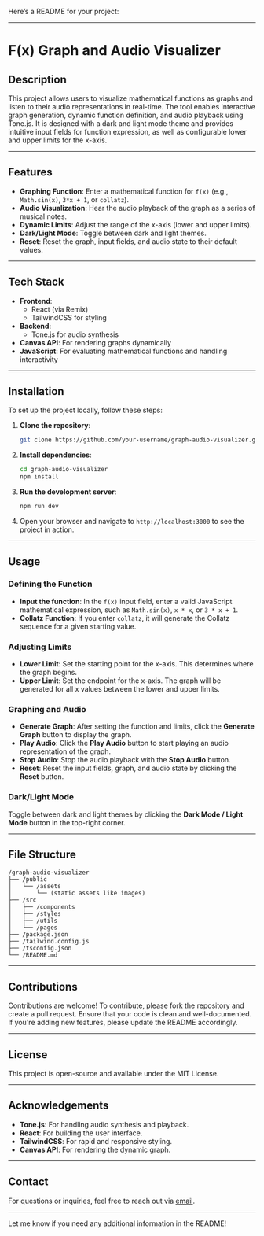 Here’s a README for your project:

---

# F(x) Graph and Audio Visualizer

## Description

This project allows users to visualize mathematical functions as graphs and listen to their audio representations in real-time. The tool enables interactive graph generation, dynamic function definition, and audio playback using Tone.js. It is designed with a dark and light mode theme and provides intuitive input fields for function expression, as well as configurable lower and upper limits for the x-axis.

---

## Features

- **Graphing Function**: Enter a mathematical function for `f(x)` (e.g., `Math.sin(x)`, `3*x + 1`, or `collatz`).
- **Audio Visualization**: Hear the audio playback of the graph as a series of musical notes.
- **Dynamic Limits**: Adjust the range of the x-axis (lower and upper limits).
- **Dark/Light Mode**: Toggle between dark and light themes.
- **Reset**: Reset the graph, input fields, and audio state to their default values.

---

## Tech Stack

- **Frontend**: 
  - React (via Remix)
  - TailwindCSS for styling
- **Backend**: 
  - Tone.js for audio synthesis
- **Canvas API**: For rendering graphs dynamically
- **JavaScript**: For evaluating mathematical functions and handling interactivity

---

## Installation

To set up the project locally, follow these steps:

1. **Clone the repository**:
   ```bash
   git clone https://github.com/your-username/graph-audio-visualizer.git
   ```

2. **Install dependencies**:
   ```bash
   cd graph-audio-visualizer
   npm install
   ```

3. **Run the development server**:
   ```bash
   npm run dev
   ```

4. Open your browser and navigate to `http://localhost:3000` to see the project in action.

---

## Usage

### Defining the Function
- **Input the function**: In the `f(x)` input field, enter a valid JavaScript mathematical expression, such as `Math.sin(x)`, `x * x`, or `3 * x + 1`.
- **Collatz Function**: If you enter `collatz`, it will generate the Collatz sequence for a given starting value.

### Adjusting Limits
- **Lower Limit**: Set the starting point for the x-axis. This determines where the graph begins.
- **Upper Limit**: Set the endpoint for the x-axis. The graph will be generated for all x values between the lower and upper limits.

### Graphing and Audio
- **Generate Graph**: After setting the function and limits, click the **Generate Graph** button to display the graph.
- **Play Audio**: Click the **Play Audio** button to start playing an audio representation of the graph.
- **Stop Audio**: Stop the audio playback with the **Stop Audio** button.
- **Reset**: Reset the input fields, graph, and audio state by clicking the **Reset** button.

### Dark/Light Mode
Toggle between dark and light themes by clicking the **Dark Mode / Light Mode** button in the top-right corner.

---

## File Structure

```
/graph-audio-visualizer
├── /public
│   └── /assets
│       └── (static assets like images)
├── /src
│   ├── /components
│   ├── /styles
│   ├── /utils
│   └── /pages
├── /package.json
├── /tailwind.config.js
├── /tsconfig.json
└── /README.md
```

---

## Contributions

Contributions are welcome! To contribute, please fork the repository and create a pull request. Ensure that your code is clean and well-documented. If you're adding new features, please update the README accordingly.

---

## License

This project is open-source and available under the MIT License.

---

## Acknowledgements

- **Tone.js**: For handling audio synthesis and playback.
- **React**: For building the user interface.
- **TailwindCSS**: For rapid and responsive styling.
- **Canvas API**: For rendering the dynamic graph.

---

## Contact

For questions or inquiries, feel free to reach out via [email](mailto:your-email@example.com).

---

Let me know if you need any additional information in the README!